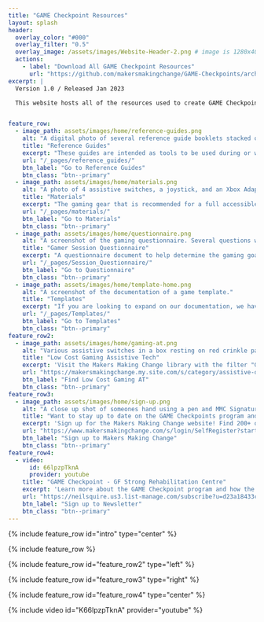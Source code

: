 ```yaml
---
title: "GAME Checkpoint Resources"
layout: splash
header:
  overlay_color: "#000"
  overlay_filter: "0.5"
  overlay_image: /assets/images/Website-Header-2.png # image is 1280x400px. the height is a bit too tall so I just pushed the text/images down in Canva.
  actions:
    - label: "Download All GAME Checkpoint Resources"
      url: "https://github.com/makersmakingchange/GAME-Checkpoints/archive/refs/heads/main.zip" # direct link to download the Main branch
excerpt: |
  Version 1.0 / Released Jan 2023 

  This website hosts all of the resources used to create GAME Checkpoints such as training materials, templates, and materials for centers.


feature_row:
  - image_path: assets/images/home/reference-guides.png
    alt: "A digital photo of several reference guide booklets stacked on top of eachother. The main text showing on the booklet is GAME Checkpoint Training" 
    title: "Reference Guides"
    excerpt: "These guides are intended as tools to be used during or while prepping for an adaptive gaming session. Topics cover gaming gear, gaming basics, game guides, and best practices."
    url: "/_pages/reference_guides/"
    btn_label: "Go to Reference Guides"
    btn_class: "btn--primary"
  - image_path: assets/images/home/materials.png
    alt: "A photo of 4 assistive switches, a joystick, and an Xbox Adapitve Controller on a laptop tray with velcro." 
    title: "Materials"
    excerpt: "The gaming gear that is recommended for a full accessible gaming space."
    url: "/_pages/materials/"
    btn_label: "Go to Materials"
    btn_class: "btn--primary"
  - image_path: assets/images/home/questionnaire.png
    alt: "A screenshot of the gaming questionnaire. Several questions with boxes for text or checkboxes."
    title: "Gamer Session Questionnaire"
    excerpt: "A questionnaire document to help determine the gaming goals and possible setup with a gamer. A insights document as well to explain the purpose of the questions."
    url: "/_pages/Session_Questionnaire/" 
    btn_label: "Go to Questionnaire"
    btn_class: "btn--primary"
  - image_path: assets/images/home/template-home.png
    alt: "A screenshot of the documentation of a game template."
    title: "Templates"
    excerpt: "If you are looking to expand on our documentation, we have templated some of the content already for you."
    url: "/_pages/Templates/"
    btn_label: "Go to Templates"
    btn_class: "btn--primary"
feature_row2:
  - image_path: assets/images/home/gaming-at.png
    alt: "Various assistive switches in a box resting on red crinkle packing paper" # complete this once image is fixed.
    title: "Low Cost Gaming Assistive Tech"
    excerpt: 'Visit the Makers Making Change library with the filter "Gaming" and request a device or find the files to build one.'
    url: "https://makersmakingchange.my.site.com/s/category/assistive-devices/0ZGJR00000002Mn4AI?c__results_layout_state=%7B%22page_number%22%3A1%2C%22category_id%22%3A%220ZGJR00000002Mn4AI%22%2C%22refinements%22%3A%5B%7B%22nameOrId%22%3A%22Device_Category__c%22%2C%22type%22%3A%22DistinctValue%22%2C%22attributeType%22%3A%22Custom%22%2C%22values%22%3A%5B%22Gaming%22%5D%7D%5D%7D"
    btn_label: "Find Low Cost Gaming AT"
    btn_class: "btn--primary"
feature_row3:
  - image_path: assets/images/home/sign-up.png
    alt: "A close up shot of someones hand using a pen and MMC Signature Guide device to sign up on a page."
    title: "Want to stay up to date on the GAME Checkpoints program and other programs?"
    excerpt: 'Sign up for the Makers Making Change website! Find 200+ open source low cost assitive technologies, resources, and upcoming events.'
    url: "https://www.makersmakingchange.com/s/login/SelfRegister?startURL=%2Fs%2F%3Ft%3D1706554861397"
    btn_label: "Sign up to Makers Making Change"
    btn_class: "btn--primary"
feature_row4:
  - video:
      id: 66lpzpTknA
      provider: youtube
    title: "GAME Checkpoint - GF Strong Rehabilitation Centre"
    excerpt: 'Learn more about the GAME Checkpoint program and how the GF Strong staff are utilizing the gear and trianing to serve gamers in the Vancouver area.'
    url: "https://neilsquire.us3.list-manage.com/subscribe?u=d23a18433c4afe9206139e240&id=af948441ae"
    btn_label: "Sign up to Newsletter"
    btn_class: "btn--primary"
---
```


{% include feature_row id="intro" type="center" %}

{% include feature_row %}

{% include feature_row id="feature_row2" type="left" %}

{% include feature_row id="feature_row3" type="right" %}

{% include feature_row id="feature_row4" type="center" %}

{% include video id="K66lpzpTknA" provider="youtube" %}